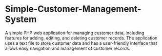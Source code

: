 # Simple-Customer-Management-System
A simple PHP web application for managing customer data, including features for adding, editing, and deleting customer records. The application uses a text file to store customer data and has a user-friendly interface that allows easy navigation and management of customer records.
